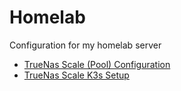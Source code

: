 # Homelab
Configuration for my homelab server

- [TrueNas Scale (Pool) Configuration](TrueNas_Setup.md)
- [TrueNas Scale K3s Setup](TrueNas_K3S_Setup.md)
